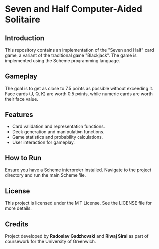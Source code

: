 
# Seven and Half Computer-Aided Solitaire

## Introduction
This repository contains an implementation of the "Seven and Half" card game, a variant of the traditional game "Blackjack". The game is implemented using the Scheme programming language.

## Gameplay
The goal is to get as close to 7.5 points as possible without exceeding it. Face cards (J, Q, K) are worth 0.5 points, while numeric cards are worth their face value.

## Features
- Card validation and representation functions.
- Deck generation and manipulation functions.
- Game statistics and probability calculations.
- User interaction for gameplay.

## How to Run
Ensure you have a Scheme interpreter installed. Navigate to the project directory and run the main Scheme file.

## License
This project is licensed under the MIT License. See the LICENSE file for more details.

## Credits
Project developed by **Radoslav Gadzhovski** and **Riwaj Siral** as part of coursework for the University of Greenwich.

